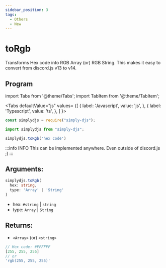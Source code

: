 ```yaml
---
sidebar_position: 3
tags:
  - Others
  - New
---
```


# toRgb

Transforms Hex code into RGB Array (or) RGB String. This makes it easy to convert from discord.js v13 to v14.

## Program

import Tabs from '@theme/Tabs';
import TabItem from '@theme/TabItem';

<Tabs
  defaultValue="js"
  values= {[
    { label: 'Javascript', value: 'js', },
    { label: 'Typescript', value: 'ts', },
  ]
}>
<TabItem value="js">

```js
const simplydjs = require("simply-djs");
```

</TabItem>

<TabItem value="ts">

```ts
import simplydjs from "simply-djs";
```

</TabItem>

</Tabs>

```js
simplydjs.toRgb('hex code')
```


:::info INFO
This can be implemented anywhere. Even outside of discord.js ;)
:::

## Arguments:
```ts
simplydjs.toRgb(
  hex: string,
  type: 'Array' | 'String'
)
```

- hex: `#string` | `string`
- type: `Array` | `String`

## Returns:
- `<Array>` (or) `<string>`

```js
// Hex code: #FFFFFF
[255, 255, 255]
// or
'rgb(255, 255, 255)'
```